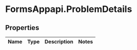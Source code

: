 # FormsAppapi.ProblemDetails

## Properties
Name | Type | Description | Notes
------------ | ------------- | ------------- | -------------
